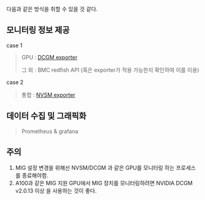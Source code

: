 
다음과 같은 방식을 취할 수 있을 것 같다.

## 모니터링 정보 제공

case 1

> GPU : [DCGM exporter](https://docs.nvidia.com/datacenter/cloud-native/gpu-telemetry/dcgm-exporter.html)
>
>
> 그 외 : BMC redfish API (혹은 exporter가 적용 가능한지 확인하여 이를 이용)

case 2

> 통합 : [NVSM exporter](https://github.com/NVIDIA/NVSM/tree/master/NVSM-Prometheus)

## 데이터 수집 및 그래픽화

> Prometheus & grafana

## 

## 주의
1. MIG 설정 변경을 위해선 NVSM/DCGM 과 같은 GPU를 모니터링 하는 프로세스를 종료해야함.
2. A100과 같은 MIG 지원 GPU에서 MIG 장치를 모니터링하려면 NVIDIA DCGM v2.0.13 이상 을 사용하는 것이 좋다.
